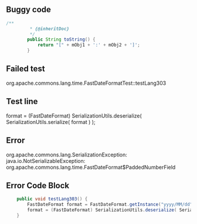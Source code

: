## Buggy code
```java
/**
         * {@inheritDoc}
         */
        public String toString() {
            return "[" + mObj1 + ':' + mObj2 + ']';
        }
```

## Failed test
org.apache.commons.lang.time.FastDateFormatTest::testLang303

## Test line
format = (FastDateFormat) SerializationUtils.deserialize( SerializationUtils.serialize( format ) );

## Error
org.apache.commons.lang.SerializationException: java.io.NotSerializableException: org.apache.commons.lang.time.FastDateFormat$PaddedNumberField

## Error Code Block
```java
    public void testLang303() {
        FastDateFormat format = FastDateFormat.getInstance("yyyy/MM/dd");
        format = (FastDateFormat) SerializationUtils.deserialize( SerializationUtils.serialize( format ) );
    }
```
